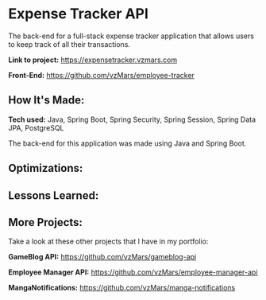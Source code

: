 # Expense Tracker API

The back-end for a full-stack expense tracker application that allows users to keep track of all their transactions.

**Link to project:** https://expensetracker.vzmars.com

**Front-End:** https://github.com/vzMars/employee-tracker

[//]: # (![alt text]&#40;https://i.imgur.com/dRCkzJk.png&#41;)

## How It's Made:

**Tech used:** Java, Spring Boot, Spring Security, Spring Session, Spring Data JPA, PostgreSQL

The back-end for this application was made using Java and Spring Boot.

## Optimizations:

[//]: # (I )

## Lessons Learned:

[//]: # (I)

## More Projects:

Take a look at these other projects that I have in my portfolio:

**GameBlog API:** https://github.com/vzMars/gameblog-api

**Employee Manager API:** https://github.com/vzMars/employee-manager-api

**MangaNotifications:** https://github.com/vzMars/manga-notifications